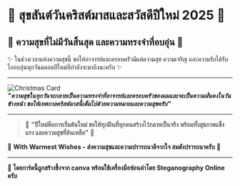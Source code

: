 # 🎅 สุขสันต์วันคริสต์มาสและสวัสดีปีใหม่ 2025 🎉
## 🌟 ความสุขที่ไม่มีวันสิ้นสุด และความทรงจำที่อบอุ่น 💖

✨ ในช่วงเวลาแห่งความสุขนี้ ขอให้อาจารย์และครอบครัวมีแต่ความสุข ความเจริญ และความรักได้รับไออบอุ่นทุกวันตลอดปีใหม่ที่กำลังจะมาถึงนะครับ ✨

---

![Christmas Card](MyPhoto/christmas_card_beautiful.png)  
_**"ความสุขในทุกวันจะกลายเป็นความทรงจำที่อาจารย์และครอบครัวของผมและจะเป็นความมั่นคงในวันข้างหน้า ขอให้เทศกาลคริสต์มาสนี้เต็มไปด้วยความหมายและความสุขครับ"**_

---

> 🎁 **"ปีใหม่คือการเริ่มต้นใหม่ ขอให้ทุกฝันที่ทุกคนสร้างไว้กลายเป็นจริง พร้อมทั้งสุขภาพแข็งแรง และความสุขที่ล้นเหลือ"** 🎁

🎄 **With Warmest Wishes - ส่งความสุขและความปรารถนาดีจากใจ สมดังปรารถนาครับ** 🎄

---

**💌 โดยการ์ดนี้ถูกสร้างขึ้งจาก canva พร้อมใช้เครื่องมือซ่อนคำโดย Steganography Online ครับ**


